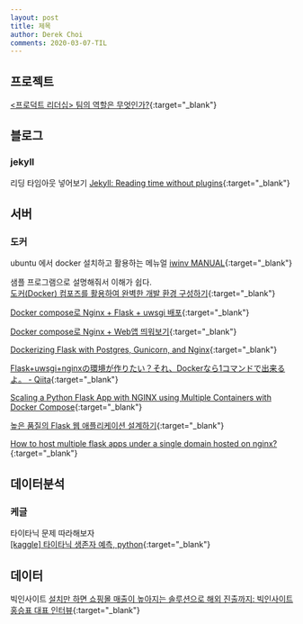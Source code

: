```yaml
---
layout: post
title: 제목
author: Derek Choi
comments: 2020-03-07-TIL
---
```


## 프로젝트
[<프로덕트 리더십> 팀의 역할은 무엇인가?](https://brunch.co.kr/@ywkim36/15){:target="_blank"}

## 블로그

### jekyll

리딩 타임아웃 넣어보기
[Jekyll: Reading time without plugins](https://carlosbecker.com/posts/jekyll-reading-time-without-plugins/){:target="_blank"}

## 서버
### 도커
ubuntu 에서 docker 설치하고 활용하는 메뉴얼
[iwinv MANUAL](https://help.iwinv.kr/manual/?search=DOCKER&_type=%7B%22search%22%3A%22text%22%7D#more){:target="_blank"}

샘플 프로그램으로 설명해줘서 이해가 쉽다.  
[도커(Docker) 컴포즈를 활용하여 완벽한 개발 환경 구성하기](https://www.44bits.io/ko/post/almost-perfect-development-environment-with-docker-and-docker-compose){:target="_blank"}

[Docker compose로 Nginx + Flask + uwsgi 배포](https://basketdeveloper.tistory.com/66){:target="_blank"}

[Docker compose로 Nginx + Web앱 띄워보기](https://basketdeveloper.tistory.com/37){:target="_blank"}

[Dockerizing Flask with Postgres, Gunicorn, and Nginx]( https://testdriven.io/blog/dockerizing-flask-with-postgres-gunicorn-and-nginx/){:target="_blank"}

[Flask+uwsgi+nginxの環境が作りたい？それ、Dockerなら1コマンドで出来るよ。 - Qiita](https://qiita.com/trrrrrys/items/a905f1382733dfb9c8c1){:target="_blank"}

[Scaling a Python Flask App with NGINX using Multiple Containers with Docker Compose](https://philchen.com/2019/07/15/scaling-a-python-flask-app-with-nginx-using-multiple-containers-with-docker-compose){:target="_blank"}

[높은 품질의 Flask 웹 애플리케이션 설계하기](https://prev.kr/posts/%EB%86%92%EC%9D%80-%ED%92%88%EC%A7%88%EC%9D%98-Flask-%EC%9B%B9-%EC%95%A0%ED%94%8C%EB%A6%AC%EC%BC%80%EC%9D%B4%EC%85%98-%EA%B5%AC%EC%B6%95%ED%95%98%EA%B8%B0/){:target="_blank"}

[How to host multiple flask apps under a single domain hosted on nginx?](https://stackoverflow.com/questions/34692600/how-to-host-multiple-flask-apps-under-a-single-domain-hosted-on-nginx){:target="_blank"}


## 데이터분석
### 케글
타이타닉 문제 따라해보자  
[\[kaggle\] 타이타닉 생존자 예측, python](https://velog.io/@skyepodium/kaggle-%ED%83%80%EC%9D%B4%ED%83%80%EB%8B%89-%EC%83%9D%EC%A1%B4%EC%9E%90-%EC%98%88%EC%B8%A1){:target="_blank"}

## 데이터
빅인사이트
[설치만 하면 쇼핑몰 매출이 높아지는 솔루션으로 해외 진출까지: 빅인사이트 홍승표 대표 인터뷰](https://1boon.kakao.com/ppss/5e6072e510b5763b694b8182?style=listicle){:target="_blank"}
